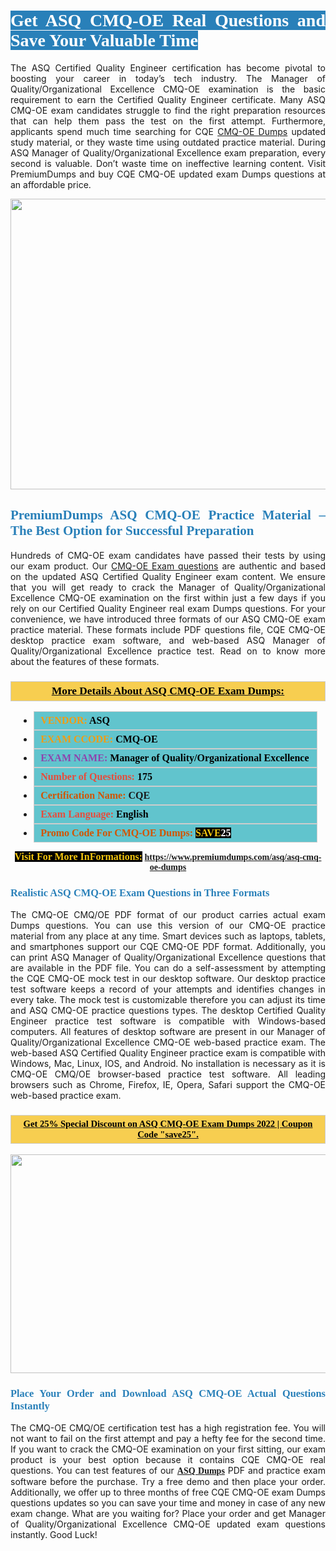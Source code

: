 <h1 style="text-align: justify;"><span style="color:#ffffff;"><span style="font-family:Georgia,serif;"><strong><span style="background-color:#2980b9;">Get ASQ CMQ-OE Real Questions and Save Your Valuable Time</span></strong></span></span></h1>

<p style="text-align: justify;">The ASQ Certified Quality Engineer certification has become pivotal to boosting your career in today’s tech industry. The Manager of Quality/Organizational Excellence CMQ-OE examination is the basic requirement to earn the Certified Quality Engineer certificate. Many ASQ CMQ-OE exam candidates struggle to find the right preparation resources that can help them pass the test on the first attempt. Furthermore, applicants spend much time searching for CQE <a href="https://www.premiumdumps.com/asq/asq-cmq-oe-dumps">CMQ-OE Dumps</a> updated study material, or they waste time using outdated practice material. During ASQ Manager of Quality/Organizational Excellence exam preparation, every second is valuable. Don’t waste time on ineffective learning content. Visit PremiumDumps and buy CQE CMQ-OE updated exam Dumps questions at an affordable price.</p>

<p style="text-align: center;"><a href="https://www.premiumdumps.com/asq/asq-cmq-oe-dumps"><img alt="" src="https://i.imgur.com/KJGzbJ2.jpeg" style="width: 700px; height: 465px;" /></a></p>

<h2 style="text-align: justify;"><span style="color:#2980b9;"><span style="font-family:Georgia,serif;"><strong>PremiumDumps ASQ CMQ-OE Practice Material – The Best Option for Successful Preparation</strong></span></span></h2>

<p style="text-align: justify;">Hundreds of CMQ-OE exam candidates have passed their tests by using our exam product. Our <a href="https://www.premiumdumps.com/asq/asq-cmq-oe-dumps">CMQ-OE Exam questions</a> are authentic and based on the updated ASQ Certified Quality Engineer exam content. We ensure that you will get ready to crack the Manager of Quality/Organizational Excellence CMQ-OE examination on the first within just a few days if you rely on our Certified Quality Engineer real exam Dumps questions. For your convenience, we have introduced three formats of our ASQ CMQ-OE exam practice material. These formats include PDF questions file, CQE CMQ-OE desktop practice exam software, and web-based ASQ Manager of Quality/Organizational Excellence practice test. Read on to know more about the features of these formats.</p>

<h3 style="background: #f7ce50; border: 1px solid rgb(204, 204, 204); padding: 5px 10px; text-align: center;"><span style="font-family:Georgia,serif;"><u><u><span style="color:#000000;"><span style="font-size:11pt"><span style="line-height:normal"><b><span style="font-size:13.0pt"><span cambria="">More Details About ASQ CMQ-OE Exam Dumps:</span></span></b></span></span></span></u></u></span></h3>

<ul>
	<li style="margin:0cm 10pt">
	<div style="background:#61c4cd; border: 1px solid rgb(204, 204, 204); padding: 5px 10px; text-align: justify;"><span style="font-family:Georgia,serif;"><span style="font-size:11pt"><span style="line-height:normal"><b><span style="font-size:12.0pt"><span new="" roman="" times=""><span style="color:#f39c12;">VENDOR:</span> <span style="color:#000000;">ASQ</span></span></span></b></span></span></span></div>
	</li>
	<li style="margin:0cm 10pt">
	<div style="background: #61c4cd; border: 1px solid rgb(204, 204, 204); padding: 5px 10px; text-align: justify;"><span style="font-family:Georgia,serif;"><span style="font-size:11pt"><span style="line-height:normal"><b><span style="font-size:12.0pt"><span new="" roman="" times=""><span style="color:#f39c12;">EXAM CCODE:</span> <span style="color:#000000;">CMQ-OE</span></span></span></b></span></span></span></div>
	</li>
	<li style="margin:0cm 10pt">
	<div style="background: #61c4cd; border: 1px solid rgb(204, 204, 204); padding: 5px 10px; text-align: justify;"><span style="font-family:Georgia,serif;"><span style="font-size:11pt"><span style="line-height:normal"><b><span style="font-size:12.0pt"><span new="" roman="" times=""><span style="color:#8e44ad;">EXAM NAME:</span> <span style="color:#000000;">Manager of Quality/Organizational Excellence</span></span></span></b></span></span></span></div>
	</li>
	<li style="margin:0cm 10pt">
	<div style="background: #61c4cd; border: 1px solid rgb(204, 204, 204); padding: 5px 10px;"><span style="font-family:Georgia,serif;"><span style="font-size:11pt"><span style="line-height:normal"><b><span style="font-size:12.0pt"><span new="" roman="" times=""><span style="color:#e74c3c;">Number of Questions:</span><span style="color:#000000;"><span style="color:#f1c40f;"> </span>175</span></span></span></b></span></span></span></div>
	</li>
	<li style="margin:0cm 10pt">
	<div style="background: #61c4cd; border: 1px solid rgb(204, 204, 204); padding: 5px 10px; text-align: justify;"><span style="font-family:Georgia,serif;"><span style="font-size:11pt"><span style="line-height:normal"><b><span style="font-size:12.0pt"><span new="" roman="" times=""><span style="color:#d35400;">Certification Name:</span> CQE</span></span></b></span></span></span></div>
	</li>
	<li style="margin:0cm 10pt">
	<div style="background: #61c4cd; border: 1px solid rgb(204, 204, 204); padding: 5px 10px; text-align: justify;"><span style="font-family:Georgia,serif;"><span style="font-size:11pt"><span style="line-height:normal"><b><span style="font-size:12.0pt"><span new="" roman="" times=""><span style="color:#e74c3c;">Exam Language:</span> <span style="color:#000000;">English</span></span></span></b></span></span></span></div>
	</li>
	<li style="margin:0cm 10pt">
	<div style="background: #61c4cd; border: 1px solid rgb(204, 204, 204); padding: 5px 10px;"><span style="font-family:Georgia,serif;"><span style="font-size:11pt"><span style="line-height:normal"><b><span style="font-size:12.0pt"><span new="" roman="" times=""><span style="color:#d35400;">Promo Code For CMQ-OE Dumps:</span><span style="color:#f1c40f;"> <span style="background-color:#000000;">SAVE</span></span><span style="color:#ffffff;"><span style="background-color:#000000;">25</span></span></span></span></b></span></span></span></div>
	</li>
</ul>

<p style="text-align: center;"><span style="font-family:Georgia,serif;"><strong><span style="font-size:16px;"><span style="color:#f1c40f;"><span style="background-color:#000000;">Visit For More InFormations:</span></span></span> <a href="https://www.premiumdumps.com/asq/asq-cmq-oe-dumps">https://www.premiumdumps.com/asq/asq-cmq-oe-dumps</a></strong></span></p>

<h3 style="text-align: justify;"><span style="color:#2980b9;"><span style="font-family:Georgia,serif;"><strong><strong><strong>Realistic ASQ CMQ-OE Exam Questions in Three Formats</strong></strong></strong></span></span></h3>

<p style="text-align: justify;">The CMQ-OE CMQ/OE PDF format of our product carries actual exam Dumps questions. You can use this version of our CMQ-OE practice material from any place at any time. Smart devices such as laptops, tablets, and smartphones support our CQE CMQ-OE PDF format. Additionally, you can print ASQ Manager of Quality/Organizational Excellence questions that are available in the PDF file. You can do a self-assessment by attempting the CQE CMQ-OE mock test in our desktop software. Our desktop practice test software keeps a record of your attempts and identifies changes in every take. The mock test is customizable therefore you can adjust its time and ASQ CMQ-OE practice questions types. The desktop Certified Quality Engineer practice test software is compatible with Windows-based computers. All features of desktop software are present in our Manager of Quality/Organizational Excellence CMQ-OE web-based practice exam. The web-based ASQ Certified Quality Engineer practice exam is compatible with Windows, Mac, Linux, IOS, and Android. No installation is necessary as it is CMQ-OE CMQ/OE browser-based practice test software. All leading browsers such as Chrome, Firefox, IE, Opera, Safari support the CMQ-OE web-based practice exam.</p>

<h3 style="background: rgb(247, 206, 80); border: 1px solid rgb(204, 204, 204); padding: 5px 10px; text-align: center;"><span style="font-family:Georgia,serif;"><u><span style="color:#000000;"><span style="font-size:11pt;"><span style="line-height:normal;"><b><span cambria="">Get 25% Special Discount on ASQ CMQ-OE Exam Dumps 2022 | Coupon Code "save25".</span></b></span></span></span></u></span></h3>

<p style="text-align: center;"><strong><strong><a href="https://www.premiumdumps.com/asq/asq-cmq-oe-dumps"><img alt="" src="https://i.imgur.com/F18GQwv.jpeg" style="width: 700px; height: 350px;" /></a></strong></strong></p>

<h3 style="text-align: justify;"><strong><span style="color:#2980b9;"><span style="font-family:Georgia,serif;"><strong><strong><strong>Place Your Order and Download ASQ CMQ-OE Actual Questions Instantly</strong></strong></strong></span></span></strong></h3>

<p style="text-align: justify;">The CMQ-OE CMQ/OE certification test has a high registration fee. You will not want to fail on the first attempt and pay a hefty fee for the second time. If you want to crack the CMQ-OE examination on your first sitting, our exam product is your best option because it contains CQE CMQ-OE real questions. You can test features of our <span style="font-family:Georgia,serif;"><strong><a href="https://www.premiumdumps.com/asq-exam-dumps">ASQ Dumps</a></strong></span> PDF and practice exam software before the purchase. Try a free demo and then place your order. Additionally, we offer up to three months of free CQE CMQ-OE exam Dumps questions updates so you can save your time and money in case of any new exam change. What are you waiting for? Place your order and get Manager of Quality/Organizational Excellence CMQ-OE updated exam questions instantly. Good Luck!</p>
